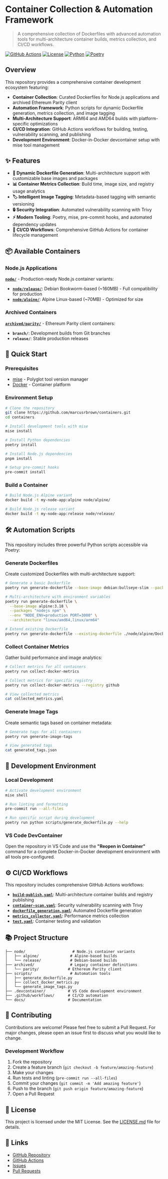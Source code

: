 # Container Collection & Automation Framework

> A comprehensive collection of Dockerfiles with advanced automation tools for multi-architecture container builds, metrics collection, and CI/CD workflows.

[![GitHub Actions](https://img.shields.io/github/actions/workflow/status/marcusrbrown/containers/build-publish.yaml?branch=main&label=build&style=for-the-badge)](https://github.com/marcusrbrown/containers/actions)
[![License](https://img.shields.io/github/license/marcusrbrown/containers?style=for-the-badge)](LICENSE.md)
[![Python](https://img.shields.io/badge/python-3.13.4-blue.svg?style=for-the-badge)](https://python.org)
[![Poetry](https://img.shields.io/badge/dependency%20management-poetry-blue.svg?style=for-the-badge)](https://python-poetry.org)

## Overview

This repository provides a comprehensive container development ecosystem featuring:

- **Container Collection**: Curated Dockerfiles for Node.js applications and archived Ethereum Parity client
- **Automation Framework**: Python scripts for dynamic Dockerfile generation, metrics collection, and image tagging
- **Multi-Architecture Support**: ARM64 and AMD64 builds with platform-specific optimizations
- **CI/CD Integration**: GitHub Actions workflows for building, testing, vulnerability scanning, and publishing
- **Development Environment**: Docker-in-Docker devcontainer setup with mise tool management

## ✨ Features

- **🐳 Dynamic Dockerfile Generation**: Multi-architecture support with customizable base images and packages
- **📊 Container Metrics Collection**: Build time, image size, and registry usage analytics
- **🏷️ Intelligent Image Tagging**: Metadata-based tagging with semantic versioning
- **🔒 Security Integration**: Automated vulnerability scanning with Trivy
- **⚡ Modern Tooling**: Poetry, mise, pre-commit hooks, and automated dependency updates
- **🚀 CI/CD Workflows**: Comprehensive GitHub Actions for container lifecycle management

## 📦 Available Containers

### Node.js Applications

**[`node/`](node/)** - Production-ready Node.js container variants:

- **[`node/release/`](node/release/)**: Debian Bookworm-based (~160MB) - Full compatibility for production
- **[`node/alpine/`](node/alpine/)**: Alpine Linux-based (~70MB) - Optimized for size

### Archived Containers

**[`archived/parity/`](archived/parity/)** - Ethereum Parity client containers:

- **`branch/`**: Development builds from Git branches
- **`release/`**: Stable production releases

## 🚀 Quick Start

### Prerequisites

- [mise](https://mise.jdx.dev/) - Polyglot tool version manager
- [Docker](https://docker.com/) - Container platform

### Environment Setup

```bash
# Clone the repository
git clone https://github.com/marcusrbrown/containers.git
cd containers

# Install development tools with mise
mise install

# Install Python dependencies
poetry install

# Install Node.js dependencies
pnpm install

# Setup pre-commit hooks
pre-commit install
```

### Build a Container

```bash
# Build Node.js Alpine variant
docker build -t my-node-app:alpine node/alpine/

# Build Node.js release variant
docker build -t my-node-app:release node/release/
```

## 🛠️ Automation Scripts

This repository includes three powerful Python scripts accessible via Poetry:

### Generate Dockerfiles

Create customized Dockerfiles with multi-architecture support:

```bash
# Generate a basic Dockerfile
poetry run generate-dockerfile --base-image debian:bullseye-slim --packages "curl wget python3"

# Multi-architecture with environment variables
poetry run generate-dockerfile \
  --base-image alpine:3.18 \
  --packages "nodejs npm" \
  --env "NODE_ENV=production PORT=3000" \
  --architecture "linux/amd64,linux/arm64"

# Extend existing Dockerfile
poetry run generate-dockerfile --existing-dockerfile ./node/alpine/Dockerfile --packages "git"
```

### Collect Container Metrics

Gather build performance and image analytics:

```bash
# Collect metrics for all containers
poetry run collect-docker-metrics

# Collect metrics for specific registry
poetry run collect-docker-metrics --registry github

# View collected metrics
cat collected_metrics.yaml
```

### Generate Image Tags

Create semantic tags based on container metadata:

```bash
# Generate tags for all containers
poetry run generate-image-tags

# View generated tags
cat generated_tags.json
```

## 🔧 Development Environment

### Local Development

```bash
# Activate development environment
mise shell

# Run linting and formatting
pre-commit run --all-files

# Run specific script during development
poetry run python scripts/generate_dockerfile.py --help
```

### VS Code DevContainer

Open the repository in VS Code and use the **"Reopen in Container"** command for a complete Docker-in-Docker development environment with all tools pre-configured.

## ⚙️ CI/CD Workflows

This repository includes comprehensive GitHub Actions workflows:

- **[`build-publish.yaml`](.github/workflows/build-publish.yaml)**: Multi-architecture container builds and registry publishing
- **[`container-scan.yaml`](.github/workflows/container-scan.yaml)**: Security vulnerability scanning with Trivy
- **[`dockerfile_generation.yaml`](.github/workflows/dockerfile_generation.yaml)**: Automated Dockerfile generation
- **[`metrics_collector.yaml`](.github/workflows/metrics_collector.yaml)**: Performance metrics collection
- **[`test.yaml`](.github/workflows/test.yaml)**: Container testing and validation

## 📚 Project Structure

```text
├── node/                     # Node.js container variants
│   ├── alpine/              # Alpine-based builds
│   └── release/             # Debian-based builds
├── archived/                # Legacy container definitions
│   └── parity/             # Ethereum Parity client
├── scripts/                 # Automation tools
│   ├── generate_dockerfile.py
│   ├── collect_docker_metrics.py
│   └── generate_image_tags.py
├── .devcontainer/          # VS Code development environment
├── .github/workflows/      # CI/CD automation
└── docs/                   # Documentation
```

## 🤝 Contributing

Contributions are welcome! Please feel free to submit a Pull Request. For major changes, please open an issue first to discuss what you would like to change.

### Development Workflow

1. Fork the repository
2. Create a feature branch (`git checkout -b feature/amazing-feature`)
3. Make your changes
4. Run tests and linting (`pre-commit run --all-files`)
5. Commit your changes (`git commit -m 'Add amazing feature'`)
6. Push to the branch (`git push origin feature/amazing-feature`)
7. Open a Pull Request

## 📄 License

This project is licensed under the MIT License. See the [LICENSE.md](LICENSE.md) file for details.

## 🔗 Links

- [GitHub Repository](https://github.com/marcusrbrown/containers)
- [GitHub Actions](https://github.com/marcusrbrown/containers/actions)
- [Issues](https://github.com/marcusrbrown/containers/issues)
- [Pull Requests](https://github.com/marcusrbrown/containers/pulls)

